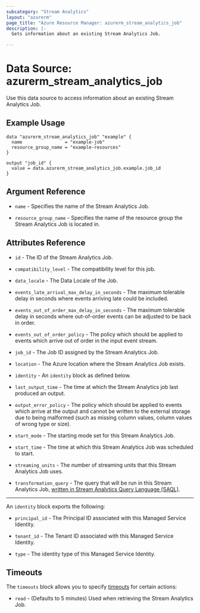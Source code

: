 ```yaml
---
subcategory: "Stream Analytics"
layout: "azurerm"
page_title: "Azure Resource Manager: azurerm_stream_analytics_job"
description: |-
  Gets information about an existing Stream Analytics Job.

---
```


# Data Source: azurerm_stream_analytics_job

Use this data source to access information about an existing Stream Analytics Job.

## Example Usage

```hcl
data "azurerm_stream_analytics_job" "example" {
  name                = "example-job"
  resource_group_name = "example-resources"
}

output "job_id" {
  value = data.azurerm_stream_analytics_job.example.job_id
}
```

## Argument Reference

* `name` - Specifies the name of the Stream Analytics Job.

* `resource_group_name` - Specifies the name of the resource group the Stream Analytics Job is located in.

## Attributes Reference

* `id` - The ID of the Stream Analytics Job.

* `compatibility_level` - The compatibility level for this job.

* `data_locale` - The Data Locale of the Job.

* `events_late_arrival_max_delay_in_seconds` - The maximum tolerable delay in seconds where events arriving late could be included.

* `events_out_of_order_max_delay_in_seconds` - The maximum tolerable delay in seconds where out-of-order events can be adjusted to be back in order.

* `events_out_of_order_policy` - The policy which should be applied to events which arrive out of order in the input event stream.

* `job_id` - The Job ID assigned by the Stream Analytics Job.

* `location` - The Azure location where the Stream Analytics Job exists.

* `identity` - An `identity` block as defined below.

* `last_output_time` - The time at which the Stream Analytics job last produced an output.

* `output_error_policy` - The policy which should be applied to events which arrive at the output and cannot be written to the external storage due to being malformed (such as missing column values, column values of wrong type or size). 

* `start_mode` - The starting mode set for this Stream Analytics Job.

* `start_time` - The time at which this Stream Analytics Job was scheduled to start.

* `streaming_units` - The number of streaming units that this Stream Analytics Job uses.

* `transformation_query` - The query that will be run in this Stream Analytics Job, [written in Stream Analytics Query Language (SAQL)](https://msdn.microsoft.com/library/azure/dn834998).

---

An `identity` block exports the following:

* `principal_id` - The Principal ID associated with this Managed Service Identity.

* `tenant_id` - The Tenant ID associated with this Managed Service Identity.

* `type` - The identity type of this Managed Service Identity.

## Timeouts

The `timeouts` block allows you to specify [timeouts](https://www.terraform.io/language/resources/syntax#operation-timeouts) for certain actions:

* `read` - (Defaults to 5 minutes) Used when retrieving the Stream Analytics Job.
